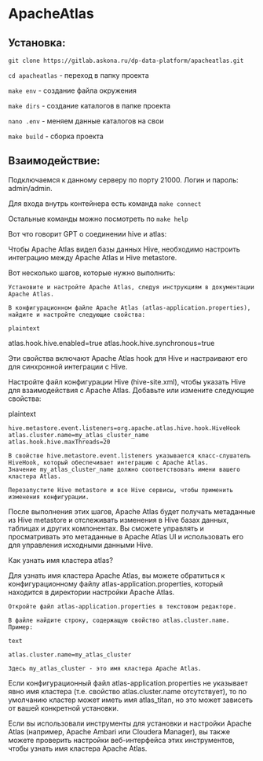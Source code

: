 # ApacheAtlas

## Установка:

``git clone https://gitlab.askona.ru/dp-data-platform/apacheatlas.git``

``cd apacheatlas`` - переход в папку проекта

``make env`` - создание файла окружения

``make dirs`` - создание каталогов в папке проекта

``nano .env`` - меняем данные каталогов на свои

``make build`` - сборка проекта

## Взаимодействие:

Подключаемся к данному серверу по порту 21000. Логин и пароль: admin/admin.

Для входа внутрь контейнера есть команда ``make connect``

Остальные команды можно посмотреть по ``make help``

Вот что говорит GPT о соединении hive и atlas:

Чтобы Apache Atlas видел базы данных Hive, необходимо настроить интеграцию между Apache Atlas и Hive metastore.

Вот несколько шагов, которые нужно выполнить:

    Установите и настройте Apache Atlas, следуя инструкциям в документации Apache Atlas.

    В конфигурационном файле Apache Atlas (atlas-application.properties), найдите и настройте следующие свойства:

    plaintext

atlas.hook.hive.enabled=true
atlas.hook.hive.synchronous=true

Эти свойства включают Apache Atlas hook для Hive и настраивают его для синхронной интеграции с Hive.

Настройте файл конфигурации Hive (hive-site.xml), чтобы указать Hive для взаимодействия с Apache Atlas. Добавьте или измените следующие свойства:

plaintext

    hive.metastore.event.listeners=org.apache.atlas.hive.hook.HiveHook
    atlas.cluster.name=my_atlas_cluster_name
    atlas.hook.hive.maxThreads=20

    В свойстве hive.metastore.event.listeners указывается класс-слушатель HiveHook, который обеспечивает интеграцию с Apache Atlas. 
    Значение my_atlas_cluster_name должно соответствовать имени вашего кластера Atlas.

    Перезапустите Hive metastore и все Hive сервисы, чтобы применить изменения конфигурации.

После выполнения этих шагов, Apache Atlas будет получать метаданные из Hive metastore и отслеживать изменения в Hive базах данных, 
таблицах и других компонентах. Вы сможете управлять и просматривать это метаданные в Apache Atlas UI и использовать его для управления исходными данными Hive.

Как узнать имя кластера atlas?

Для узнать имя кластера Apache Atlas, вы можете обратиться к конфигурационному файлу atlas-application.properties, который находится в 
директории настройки Apache Atlas.

    Откройте файл atlas-application.properties в текстовом редакторе.

    В файле найдите строку, содержащую свойство atlas.cluster.name. Пример:

    text

    atlas.cluster.name=my_atlas_cluster

    Здесь my_atlas_cluster - это имя кластера Apache Atlas.

Если конфигурационный файл atlas-application.properties не указывает явно имя кластера (т.е. свойство atlas.cluster.name отсутствует), 
то по умолчанию кластер может иметь имя atlas_titan, но это может зависеть от вашей конкретной установки.

Если вы использовали инструменты для установки и настройки Apache Atlas (например, Apache Ambari или Cloudera Manager), 
вы также можете проверить настройки веб-интерфейса этих инструментов, чтобы узнать имя кластера Apache Atlas.